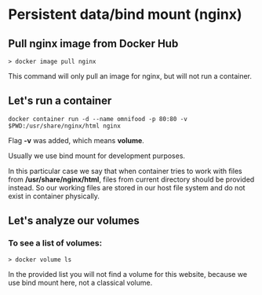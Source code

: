 # Persistent data/bind mount (nginx)

## Pull nginx image from Docker Hub

```
> docker image pull nginx
```

This command will only pull an image for nginx, but will not run a container.

## Let's run a container

```
docker container run -d --name omnifood -p 80:80 -v $PWD:/usr/share/nginx/html nginx
```

Flag __**\-v**__ was added, which means **volume**.

Usually we use bind mount for development purposes.

In this particular case we say that when container tries to work with files from __**/usr/share/nginx/html**__, files from current directory should be
provided instead. So our working files are stored in our host file system and do not exist in container physically.

## Let's analyze our volumes

### To see a list of volumes:

```
> docker volume ls
```

In the provided list you will not find a volume for this website, because we use bind mount here, not a classical volume.
